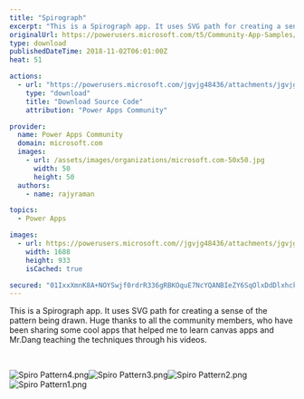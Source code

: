 ```yaml
---
title: "Spirograph"
excerpt: "This is a Spirograph app. It uses SVG path for creating a sense of the pattern being drawn. Huge thanks to all the community members, who have been"
originalUrl: https://powerusers.microsoft.com/t5/Community-App-Samples/Spirograph/td-p/175447
type: download
publishedDateTime: 2018-11-02T06:01:00Z
heat: 51

actions:
  - url: "https://powerusers.microsoft.com/jgvjg48436/attachments/jgvjg48436/AppFeedbackGallery/31/2/Spirograph.msapp"
    type: "download"
    title: "Download Source Code"
    attribution: "Power Apps Community"

provider:
  name: Power Apps Community
  domain: microsoft.com
  images:
    - url: /assets/images/organizations/microsoft.com-50x50.jpg
      width: 50
      height: 50
  authors:
    - name: rajyraman

topics:
  - Power Apps

images:
  - url: https://powerusers.microsoft.com//jgvjg48436/attachments/jgvjg48436/AppFeedbackGallery/31/1/Spirograph.png
    width: 1688
    height: 933
    isCached: true

secured: "01IxxXmnK8A+NOYSwjf0rdrR336gRBKOquE7NcYQANBIeZY6SqOlxDdDlxhcknU2zJb/HashvBBJQM3DZMQx4ap5Sty9wefeEuvUD4ib0r5injY2JskbUefDR/yX3jc8ZAKJo9io0b+26Wzjw8cCocXqKBz8jgVsceDB1xHjJoE1iTWZDOp+eKX/aRZJpqCHCji4gu6QpyWNWPNd9OH86/56Z3JEtd+ysgOLWL5PH9WNE/Po9cJL8tEmsAR8aFuXJN57UIZ9uUsoD8h6t+QjPOPQCvbxTmAmz8yabmnXug7kvYZCfVj6pgKCu53O1yhWjVWUXeiKcsLEhBFYNVx+zlT76IEY0cUXwx6NllWT+FHfeM2+z5GOQm5GckW6GQE0+pedonCY77vu8ZCL2nc8vQ==;zAUPpAR6E6EFti1VSmKhGA=="
---
```

<p>This is a Spirograph app. It uses SVG path for creating a sense of the pattern being drawn. Huge thanks to all the community members, who have been sharing some cool apps that helped me to learn canvas apps and Mr.Dang teaching the techniques through his videos.</p><p>&nbsp;</p><p><span class="lia-inline-image-display-wrapper lia-image-align-inline" image-alt="Spiro Pattern4.png" style="width: 400px;"><img src="https://powerusers.microsoft.com/t5/image/serverpage/image-id/40945iC856B9D6BF7E20AD/image-size/medium?v=1.0&amp;px=400" title="Spiro Pattern4.png" alt="Spiro Pattern4.png" li-image-url="https://powerusers.microsoft.com/t5/image/serverpage/image-id/40945iC856B9D6BF7E20AD?v=1.0" li-image-display-id="'40945iC856B9D6BF7E20AD'" li-message-uid="'175447'" li-messages-message-image="true" li-bindable="" class="lia-media-image" tabindex="0" li-bypass-lightbox-when-linked="true" li-use-hover-links="false"></span><span class="lia-inline-image-display-wrapper lia-image-align-inline" image-alt="Spiro Pattern3.png" style="width: 400px;"><img src="https://powerusers.microsoft.com/t5/image/serverpage/image-id/40944iC3D36B05C6E35C60/image-size/medium?v=1.0&amp;px=400" title="Spiro Pattern3.png" alt="Spiro Pattern3.png" li-image-url="https://powerusers.microsoft.com/t5/image/serverpage/image-id/40944iC3D36B05C6E35C60?v=1.0" li-image-display-id="'40944iC3D36B05C6E35C60'" li-message-uid="'175447'" li-messages-message-image="true" li-bindable="" class="lia-media-image" tabindex="0" li-bypass-lightbox-when-linked="true" li-use-hover-links="false"></span><span class="lia-inline-image-display-wrapper lia-image-align-inline" image-alt="Spiro Pattern2.png" style="width: 400px;"><img src="https://powerusers.microsoft.com/t5/image/serverpage/image-id/40943i4E0A499A2424CCEF/image-size/medium?v=1.0&amp;px=400" title="Spiro Pattern2.png" alt="Spiro Pattern2.png" li-image-url="https://powerusers.microsoft.com/t5/image/serverpage/image-id/40943i4E0A499A2424CCEF?v=1.0" li-image-display-id="'40943i4E0A499A2424CCEF'" li-message-uid="'175447'" li-messages-message-image="true" li-bindable="" class="lia-media-image" tabindex="0" li-bypass-lightbox-when-linked="true" li-use-hover-links="false"></span><span class="lia-inline-image-display-wrapper lia-image-align-inline" image-alt="Spiro Pattern1.png" style="width: 400px;"><img src="https://powerusers.microsoft.com/t5/image/serverpage/image-id/40946i6EA10FCEDD28DCFD/image-size/medium?v=1.0&amp;px=400" title="Spiro Pattern1.png" alt="Spiro Pattern1.png" li-image-url="https://powerusers.microsoft.com/t5/image/serverpage/image-id/40946i6EA10FCEDD28DCFD?v=1.0" li-image-display-id="'40946i6EA10FCEDD28DCFD'" li-message-uid="'175447'" li-messages-message-image="true" li-bindable="" class="lia-media-image" tabindex="0" li-bypass-lightbox-when-linked="true" li-use-hover-links="false"></span></p>

